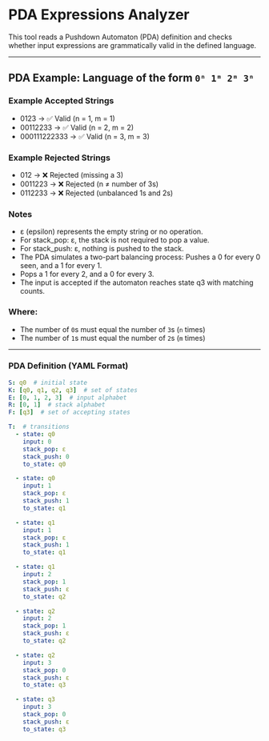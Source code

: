 # PDA Expressions Analyzer

This tool reads a Pushdown Automaton (PDA) definition and checks whether input expressions are grammatically valid in the defined language.

---

## PDA Example: Language of the form `0ⁿ 1ᵐ 2ᵐ 3ⁿ`

### Example Accepted Strings
- 0123 → ✅ Valid (n = 1, m = 1)
- 00112233 → ✅ Valid (n = 2, m = 2)
- 000111222333 → ✅ Valid (n = 3, m = 3)

### Example Rejected Strings
- 012 → ❌ Rejected (missing a 3)
- 0011223 → ❌ Rejected (n ≠ number of 3s)
- 0112233 → ❌ Rejected (unbalanced 1s and 2s)

### Notes
- ε (epsilon) represents the empty string or no operation.
- For stack_pop: ε, the stack is not required to pop a value.
- For stack_push: ε, nothing is pushed to the stack.
- The PDA simulates a two-part balancing process: Pushes a 0 for every 0 seen, and a 1 for every 1.
- Pops a 1 for every 2, and a 0 for every 3.
- The input is accepted if the automaton reaches state q3 with matching counts.

### Where:
- The number of `0`s must equal the number of `3`s (`n` times)
- The number of `1`s must equal the number of `2`s (`m` times)
---

### PDA Definition (YAML Format)

```yaml
S: q0  # initial state
K: [q0, q1, q2, q3]  # set of states
E: [0, 1, 2, 3]  # input alphabet
R: [0, 1]  # stack alphabet
F: [q3]  # set of accepting states

T:  # transitions
  - state: q0 
    input: 0
    stack_pop: ε
    stack_push: 0
    to_state: q0

  - state: q0 
    input: 1
    stack_pop: ε
    stack_push: 1
    to_state: q1

  - state: q1
    input: 1
    stack_pop: ε
    stack_push: 1
    to_state: q1

  - state: q1
    input: 2
    stack_pop: 1
    stack_push: ε
    to_state: q2

  - state: q2
    input: 2
    stack_pop: 1
    stack_push: ε
    to_state: q2

  - state: q2
    input: 3
    stack_pop: 0
    stack_push: ε
    to_state: q3

  - state: q3
    input: 3
    stack_pop: 0
    stack_push: ε
    to_state: q3
